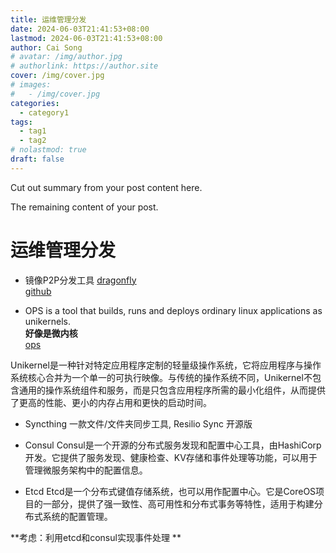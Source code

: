```yaml
---
title: 运维管理分发
date: 2024-06-03T21:41:53+08:00
lastmod: 2024-06-03T21:41:53+08:00
author: Cai Song
# avatar: /img/author.jpg
# authorlink: https://author.site
cover: /img/cover.jpg
# images:
#   - /img/cover.jpg
categories:
  - category1
tags:
  - tag1
  - tag2
# nolastmod: true
draft: false
---
```


Cut out summary from your post content here.

<!--more-->

The remaining content of your post.
# 运维管理分发

* 镜像P2P分发工具
[dragonfly](https://d7y.io/ "dragonfly")  
[github](https://github.com/dragonflyoss/Dragonfly2 "github")

* OPS is a tool that builds, runs and deploys ordinary linux applications as unikernels.  
**好像是微内核**  
[ops](https://ops.city/ "ops")  

Unikernel是一种针对特定应用程序定制的轻量级操作系统，它将应用程序与操作系统核心合并为一个单一的可执行映像。与传统的操作系统不同，Unikernel不包含通用的操作系统组件和服务，而是只包含应用程序所需的最小化组件，从而提供了更高的性能、更小的内存占用和更快的启动时间。

* Syncthing 一款文件/文件夹同步工具, Resilio Sync 开源版  

* Consul Consul是一个开源的分布式服务发现和配置中心工具，由HashiCorp开发。它提供了服务发现、健康检查、KV存储和事件处理等功能，可以用于管理微服务架构中的配置信息。  

* Etcd Etcd是一个分布式键值存储系统，也可以用作配置中心。它是CoreOS项目的一部分，提供了强一致性、高可用性和分布式事务等特性，适用于构建分布式系统的配置管理。  


**考虑：利用etcd和consul实现事件处理 **  




